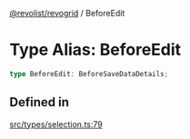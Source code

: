 [@revolist/revogrid](README.md) / BeforeEdit

# Type Alias: BeforeEdit

```ts
type BeforeEdit: BeforeSaveDataDetails;
```

## Defined in

[src/types/selection.ts:79](https://github.com/revolist/revogrid/blob/ad41fd58f9a9de46c1cfbe02ca82c22180ee685c/src/types/selection.ts#L79)
